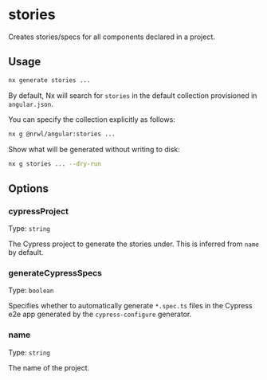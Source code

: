 # stories

Creates stories/specs for all components declared in a project.

## Usage

```bash
nx generate stories ...
```

By default, Nx will search for `stories` in the default collection provisioned in `angular.json`.

You can specify the collection explicitly as follows:

```bash
nx g @nrwl/angular:stories ...
```

Show what will be generated without writing to disk:

```bash
nx g stories ... --dry-run
```

## Options

### cypressProject

Type: `string`

The Cypress project to generate the stories under. This is inferred from `name` by default.

### generateCypressSpecs

Type: `boolean`

Specifies whether to automatically generate `*.spec.ts` files in the Cypress e2e app generated by the `cypress-configure` generator.

### name

Type: `string`

The name of the project.
